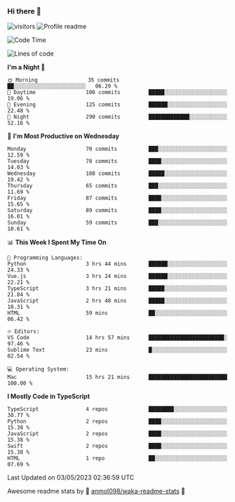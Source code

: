 ### Hi there 👋  
![visitors](https://visitor-badge.laobi.icu/badge?page_id=leverglowh) ![Profile readme](https://github.com/leverglowh/leverglowh/workflows/Profile%20readme/badge.svg?branch=master)

<!--START_SECTION:waka-->
![Code Time](http://img.shields.io/badge/Code%20Time-2%2C092%20hrs%2049%20mins-blue)

![Lines of code](https://img.shields.io/badge/From%20Hello%20World%20I%27ve%20Written-200.0%20thousand%20lines%20of%20code-blue)

**I'm a Night 🦉** 

```text
🌞 Morning                35 commits          ██░░░░░░░░░░░░░░░░░░░░░░░   06.29 % 
🌆 Daytime                106 commits         █████░░░░░░░░░░░░░░░░░░░░   19.06 % 
🌃 Evening                125 commits         ██████░░░░░░░░░░░░░░░░░░░   22.48 % 
🌙 Night                  290 commits         █████████████░░░░░░░░░░░░   52.16 % 
```
📅 **I'm Most Productive on Wednesday** 

```text
Monday                   70 commits          ███░░░░░░░░░░░░░░░░░░░░░░   12.59 % 
Tuesday                  78 commits          ████░░░░░░░░░░░░░░░░░░░░░   14.03 % 
Wednesday                108 commits         █████░░░░░░░░░░░░░░░░░░░░   19.42 % 
Thursday                 65 commits          ███░░░░░░░░░░░░░░░░░░░░░░   11.69 % 
Friday                   87 commits          ████░░░░░░░░░░░░░░░░░░░░░   15.65 % 
Saturday                 89 commits          ████░░░░░░░░░░░░░░░░░░░░░   16.01 % 
Sunday                   59 commits          ███░░░░░░░░░░░░░░░░░░░░░░   10.61 % 
```


📊 **This Week I Spent My Time On** 

```text
💬 Programming Languages: 
Python                   3 hrs 44 mins       ██████░░░░░░░░░░░░░░░░░░░   24.33 % 
Vue.js                   3 hrs 24 mins       ██████░░░░░░░░░░░░░░░░░░░   22.21 % 
TypeScript               3 hrs 21 mins       █████░░░░░░░░░░░░░░░░░░░░   21.84 % 
JavaScript               2 hrs 48 mins       █████░░░░░░░░░░░░░░░░░░░░   18.31 % 
HTML                     59 mins             ██░░░░░░░░░░░░░░░░░░░░░░░   06.42 % 

🔥 Editors: 
VS Code                  14 hrs 57 mins      ████████████████████████░   97.46 % 
Sublime Text             23 mins             █░░░░░░░░░░░░░░░░░░░░░░░░   02.54 % 

💻 Operating System: 
Mac                      15 hrs 21 mins      █████████████████████████   100.00 % 
```

**I Mostly Code in TypeScript** 

```text
TypeScript               4 repos             ████████░░░░░░░░░░░░░░░░░   30.77 % 
Python                   2 repos             ████░░░░░░░░░░░░░░░░░░░░░   15.38 % 
JavaScript               2 repos             ████░░░░░░░░░░░░░░░░░░░░░   15.38 % 
Swift                    2 repos             ████░░░░░░░░░░░░░░░░░░░░░   15.38 % 
HTML                     1 repo              ██░░░░░░░░░░░░░░░░░░░░░░░   07.69 % 
```




 Last Updated on 03/05/2023 02:36:59 UTC
<!--END_SECTION:waka-->


Awesome readme stats by :star2: [anmol098/waka-readme-stats](https://github.com/anmol098/waka-readme-stats) :star2:
